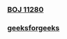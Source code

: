 ### [BOJ 11280](https://www.acmicpc.net/problem/11280)  
### [geeksforgeeks](https://www.geeksforgeeks.org/2-satisfiability-2-sat-problem/)  
